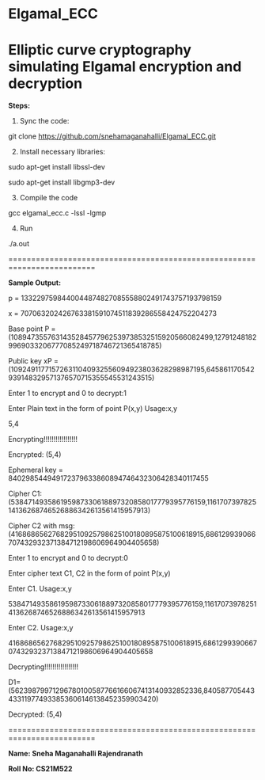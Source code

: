 # Elgamal_ECC
**Elliptic curve cryptography simulating Elgamal encryption and decryption**
=========================================================================


**Steps:**

1) Sync the code:

  git clone https://github.com/snehamaganahalli/Elgamal_ECC.git
  
2) Install necessary libraries:

  sudo apt-get install libssl-dev

  sudo apt-get install libgmp3-dev

3) Compile the code

  gcc elgamal_ecc.c -lssl -lgmp

4) Run

./a.out

=========================================================================

**Sample Output:**

p = 1332297598440044874827085558802491743757193798159

x = 707063202426763381591074511839286558424752204273

Base point P = (1089473557631435284577962539738532515920566082499,127912481829969033206777085249718746721365418785)

Public key xP =  (109249117715726311040932556094923803628298987195,645861170542939148329571376570715355545531243515)


Enter 1 to encrypt and 0 to decrypt:1

Enter Plain text in the form of point P(x,y) Usage:x,y

5,4

Encrypting!!!!!!!!!!!!!!!!!

Encrypted: (5,4)

Ephemeral key = 840298544949172379633860894746432306428340117455

Cipher C1: (538471493586195987330618897320858017779395776159,116170739782514136268746526886342613561415957913)

Cipher C2 with msg: (416868656276829510925798625100180895875100618915,686129939066707432932371384712198606964904405658)

Enter 1 to encrypt and 0 to decrypt:0

Enter cipher text C1, C2 in the form of point P(x,y)

Enter C1. Usage:x,y

538471493586195987330618897320858017779395776159,116170739782514136268746526886342613561415957913

Enter C2. Usage:x,y

416868656276829510925798625100180895875100618915,686129939066707432932371384712198606964904405658

Decrypting!!!!!!!!!!!!!!!!!

D1=(56239879971296780100587766166067413140932852336,840587705443433119774933853606146138452359903420)

Decrypted: (5,4)


=========================================================================

**Name: Sneha Maganahalli Rajendranath**

**Roll No: CS21M522**
